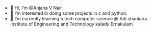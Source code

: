 - 👋 Hi, I’m @Anjana V Nair
- 👀 I’m interested in doing some projects in c and python.
- 🌱 I’m currently learning b tech computer science @ Adi shankara Institute of Engineering and Technology kalady Ernakulam


